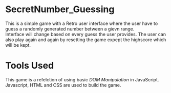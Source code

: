 # SecretNumber_Guessing

This is a simple game with a Retro user interface where the user have to guess a randomly generated number between a gievn range.<br/>
Interface will change based on every guess the user provides. The user can also play again and again by resetting the game expept the highscore which will be kept.

# Tools Used

This game is a refelction of using basic *DOM Manipulation* in JavaScript.<br/>
Javascript, HTML and CSS are used to build the game.
